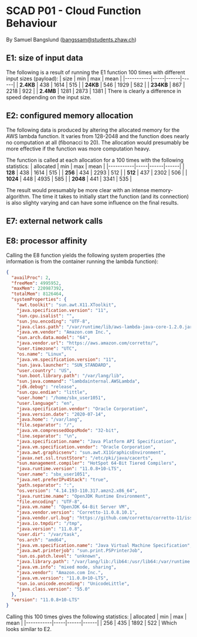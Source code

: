 # SCAD P01 - Cloud Function Behaviour
By Samuel Bangslund (bangssam@students.zhaw.ch)

## E1: size of input data
The following is a result of running the E1 function 100 times with different input sizes (payload):
| size      | min | max  | mean |
|-----------|-----|------|------|
| **2.4KB** | 438 | 1614 | 515  |
| **24KB**  | 546 | 1929 | 582  |
| **234KB** | 867 | 2218 | 922  |
| **2.4MB** | 1281 | 2873 | 1381  |
There is clearly a difference in speed depending on the input size. 

## E2: configured memory allocation
The following data is produced by altering the allocated memory for the AWS lambda function. It varies from 128-2048 and the function does nearly no computation at all (fibonacci to 20). The allocation would presumably be more effective if the function was more computation heavy.

The function is called at each allocation for a 100 times with the following statistics:
| allocated | min | max  | mean |
|-----------|-----|------|------|
| **128**   | 438 | 1614 | 515  |
| **256**   | 434 | 2293 | 512  |
| **512**   | 437 | 2302 | 506  |
| **1024**  | 448 | 4935 | 585  |
| **2048**  | 441 | 3341 | 535  |

The result would presumably be more clear with an intense memory-algorithm. The time it takes to initially start the function (and its connection) is also slighty varying and can have some influence on the final results.

## E7: external network calls

## E8: processor affinity
Calling the E8 function yields the following system properties (the information is from the container running the lambda function):
```json
{
  "availProc": 2,
  "freeMem": 4995952,
  "maxMem": 220987392,
  "totalMem": 8126464,
  "systemProperties": {
    "awt.toolkit": "sun.awt.X11.XToolkit",
    "java.specification.version": "11",
    "sun.cpu.isalist": "",
    "sun.jnu.encoding": "UTF-8",
    "java.class.path": "/var/runtime/lib/aws-lambda-java-core-1.2.0.jar:/var/runtime/lib/aws-lambda-java-runtime-0.2.0.jar:/var/runtime/lib/aws-lambda-java-serialization-0.2.0.jar",
    "java.vm.vendor": "Amazon.com Inc.",
    "sun.arch.data.model": "64",
    "java.vendor.url": "https://aws.amazon.com/corretto/",
    "user.timezone": "UTC",
    "os.name": "Linux",
    "java.vm.specification.version": "11",
    "sun.java.launcher": "SUN_STANDARD",
    "user.country": "US",
    "sun.boot.library.path": "/var/lang/lib",
    "sun.java.command": "lambdainternal.AWSLambda",
    "jdk.debug": "release",
    "sun.cpu.endian": "little",
    "user.home": "/home/sbx_user1051",
    "user.language": "en",
    "java.specification.vendor": "Oracle Corporation",
    "java.version.date": "2020-07-14",
    "java.home": "/var/lang",
    "file.separator": "/",
    "java.vm.compressedOopsMode": "32-bit",
    "line.separator": "\n",
    "java.specification.name": "Java Platform API Specification",
    "java.vm.specification.vendor": "Oracle Corporation",
    "java.awt.graphicsenv": "sun.awt.X11GraphicsEnvironment",
    "javax.net.ssl.trustStore": "/etc/pki/java/cacerts",
    "sun.management.compiler": "HotSpot 64-Bit Tiered Compilers",
    "java.runtime.version": "11.0.8+10-LTS",
    "user.name": "sbx_user1051",
    "java.net.preferIPv4Stack": "true",
    "path.separator": ":",
    "os.version": "4.14.193-110.317.amzn2.x86_64",
    "java.runtime.name": "OpenJDK Runtime Environment",
    "file.encoding": "UTF-8",
    "java.vm.name": "OpenJDK 64-Bit Server VM",
    "java.vendor.version": "Corretto-11.0.8.10.1",
    "java.vendor.url.bug": "https://github.com/corretto/corretto-11/issues/",
    "java.io.tmpdir": "/tmp",
    "java.version": "11.0.8",
    "user.dir": "/var/task",
    "os.arch": "amd64",
    "java.vm.specification.name": "Java Virtual Machine Specification",
    "java.awt.printerjob": "sun.print.PSPrinterJob",
    "sun.os.patch.level": "unknown",
    "java.library.path": "/var/lang/lib:/lib64:/usr/lib64:/var/runtime:/var/runtime/lib:/var/task:/var/task/lib:/opt/lib:/usr/java/packages/lib:/usr/lib64:/lib64:/lib:/usr/lib",
    "java.vm.info": "mixed mode, sharing",
    "java.vendor": "Amazon.com Inc.",
    "java.vm.version": "11.0.8+10-LTS",
    "sun.io.unicode.encoding": "UnicodeLittle",
    "java.class.version": "55.0"
  },
  "version": "11.0.8+10-LTS"
}
```
Calling this 100 times gives the following statistics: 
| allocated | min | max  | mean |
|-----------|-----|------|------|
|    256    | 435 | 1892 | 522  |
Which looks similar to E2.

